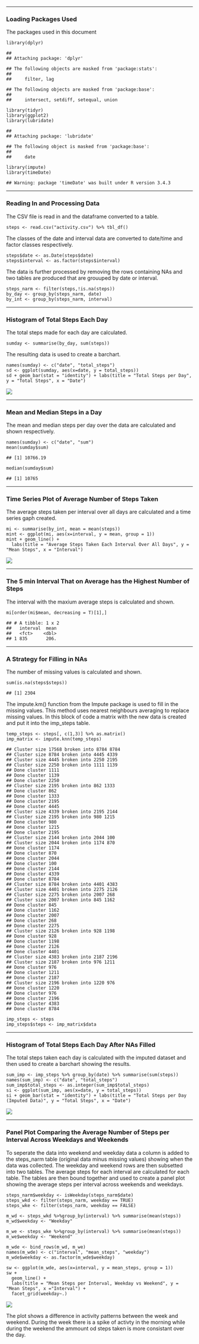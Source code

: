 ------------------------------------------------------------------------

### Loading Packages Used

The packages used in this document

    library(dplyr)

    ## 
    ## Attaching package: 'dplyr'

    ## The following objects are masked from 'package:stats':
    ## 
    ##     filter, lag

    ## The following objects are masked from 'package:base':
    ## 
    ##     intersect, setdiff, setequal, union

    library(tidyr)
    library(ggplot2)
    library(lubridate)

    ## 
    ## Attaching package: 'lubridate'

    ## The following object is masked from 'package:base':
    ## 
    ##     date

    library(impute)
    library(timeDate)

    ## Warning: package 'timeDate' was built under R version 3.4.3

------------------------------------------------------------------------

### Reading In and Processing Data

The CSV file is read in and the dataframe converted to a table.

    steps <- read.csv("activity.csv") %>% tbl_df()

The classes of the date and interval data are converted to date/time and
factor classes respectively.

    steps$date <- as.Date(steps$date)
    steps$interval <- as.factor(steps$interval)

The data is further processed by removing the rows containing NAs and
two tables are produced that are grouuped by date or interval.

    steps_narm <- filter(steps,!is.na(steps))
    by_day <- group_by(steps_narm, date)
    by_int <- group_by(steps_narm, interval)

------------------------------------------------------------------------

### Histogram of Total Steps Each Day

The total steps made for each day are calculated.

    sumday <- summarise(by_day, sum(steps))

The resulting data is used to create a barchart.

    names(sumday) <- c("date", "total_steps")
    sd <- ggplot(sumday, aes(x=date, y = total_steps))
    sd + geom_bar(stat = "identity") + labs(title = "Total Steps per Day", y = "Total Steps", x = "Date")

![](PA1_template_files/figure-markdown_strict/unnamed-chunk-6-1.png)

------------------------------------------------------------------------

### Mean and Median Steps in a Day

The mean and median steps per day over the data are calculated and shown
respectively.

    names(sumday) <- c("date", "sum")
    mean(sumday$sum)

    ## [1] 10766.19

    median(sumday$sum)

    ## [1] 10765

------------------------------------------------------------------------

### Time Series Plot of Average Number of Steps Taken

The average steps taken per interval over all days are calculated and a
time series gaph created.

    mi <- summarise(by_int, mean = mean(steps))
    mint <- ggplot(mi, aes(x=interval, y = mean, group = 1))
    mint + geom_line() + 
      labs(title = "Average Steps Taken Each Interval Over All Days", y = "Mean Steps", x = "Interval")

![](PA1_template_files/figure-markdown_strict/unnamed-chunk-8-1.png)

------------------------------------------------------------------------

### The 5 min Interval That on Average has the Highest Number of Steps

The interval with the maxium average steps is calculated and shown.

    mi[order(mi$mean, decreasing = T)[1],]

    ## # A tibble: 1 x 2
    ##   interval  mean
    ##   <fct>    <dbl>
    ## 1 835       206.

------------------------------------------------------------------------

### A Strategy for Filling in NAs

The number of missing values is calculated and shown.

    sum(is.na(steps$steps))

    ## [1] 2304

The impute.km() function from the Impute package is used to fill in the
missing values. This method uses nearest neighbours averaging to replace
missing values. In this block of code a matrix with the new data is
created and put it into the imp\_steps table.

    temp_steps <- steps[, c(1,3)] %>% as.matrix()
    imp_matrix <- impute.knn(temp_steps)

    ## Cluster size 17568 broken into 8784 8784 
    ## Cluster size 8784 broken into 4445 4339 
    ## Cluster size 4445 broken into 2250 2195 
    ## Cluster size 2250 broken into 1111 1139 
    ## Done cluster 1111 
    ## Done cluster 1139 
    ## Done cluster 2250 
    ## Cluster size 2195 broken into 862 1333 
    ## Done cluster 862 
    ## Done cluster 1333 
    ## Done cluster 2195 
    ## Done cluster 4445 
    ## Cluster size 4339 broken into 2195 2144 
    ## Cluster size 2195 broken into 980 1215 
    ## Done cluster 980 
    ## Done cluster 1215 
    ## Done cluster 2195 
    ## Cluster size 2144 broken into 2044 100 
    ## Cluster size 2044 broken into 1174 870 
    ## Done cluster 1174 
    ## Done cluster 870 
    ## Done cluster 2044 
    ## Done cluster 100 
    ## Done cluster 2144 
    ## Done cluster 4339 
    ## Done cluster 8784 
    ## Cluster size 8784 broken into 4401 4383 
    ## Cluster size 4401 broken into 2275 2126 
    ## Cluster size 2275 broken into 2007 268 
    ## Cluster size 2007 broken into 845 1162 
    ## Done cluster 845 
    ## Done cluster 1162 
    ## Done cluster 2007 
    ## Done cluster 268 
    ## Done cluster 2275 
    ## Cluster size 2126 broken into 928 1198 
    ## Done cluster 928 
    ## Done cluster 1198 
    ## Done cluster 2126 
    ## Done cluster 4401 
    ## Cluster size 4383 broken into 2187 2196 
    ## Cluster size 2187 broken into 976 1211 
    ## Done cluster 976 
    ## Done cluster 1211 
    ## Done cluster 2187 
    ## Cluster size 2196 broken into 1220 976 
    ## Done cluster 1220 
    ## Done cluster 976 
    ## Done cluster 2196 
    ## Done cluster 4383 
    ## Done cluster 8784

    imp_steps <- steps
    imp_steps$steps <- imp_matrix$data

------------------------------------------------------------------------

### Histogram of Total Steps Each Day After NAs Filled

The total steps taken each day is calculated with the imputed dataset
and then used to create a barchart showing the results.

    sum_imp <- imp_steps %>% group_by(date) %>% summarise(sum(steps))
    names(sum_imp) <- c("date", "total_steps")
    sum_imp$total_steps <- as.integer(sum_imp$total_steps)
    si <- ggplot(sum_imp, aes(x=date, y = total_steps))
    si + geom_bar(stat = "identity") + labs(title = "Total Steps per Day (Imputed Data)", y = "Total Steps", x = "Date")

![](PA1_template_files/figure-markdown_strict/unnamed-chunk-12-1.png)

------------------------------------------------------------------------

### Panel Plot Comparing the Average Number of Steps per Interval Across Weekdays and Weekends

To seperate the data into weekend and weekday data a column is added to
the steps\_narm table (original data minus missing values) showing when
the data was collected. The weekday and weekend rows are then subsetted
into two tables. The average steps for each interval are calculated for
each table. The tables are then bound together and used to create a
panel plot showing the average steps per interval across weekends and
weekdays.

    steps_narm$weekday <- isWeekday(steps_narm$date)
    steps_wkd <- filter(steps_narm, weekday == TRUE)
    steps_wke <- filter(steps_narm, weekday == FALSE)

    m_wd <- steps_wkd %>%group_by(interval) %>% summarise(mean(steps))
    m_wd$weekday <- "Weekday"

    m_we <- steps_wke %>%group_by(interval) %>% summarise(mean(steps))
    m_we$weekday <- "Weekend"

    m_wde <- bind_rows(m_wd, m_we)
    names(m_wde) <- c("interval", "mean_steps", "weekday")
    m_wde$weekday <- as.factor(m_wde$weekday)

    sw <- ggplot(m_wde, aes(x=interval, y = mean_steps, group = 1))
    sw + 
      geom_line() + 
      labs(title = "Mean Steps per Interval, Weekday vs Weekend", y = "Mean Steps", x ="Interval") + 
      facet_grid(weekday~.)

![](PA1_template_files/figure-markdown_strict/unnamed-chunk-13-1.png)

The plot shows a difference in activity patterns between the week and
weekend. During the week there is a spike of activty in the morning
while during the weekend the ammount od steps taken is more consistant
over the day.
